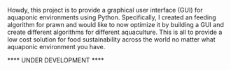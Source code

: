 Howdy, this project is to provide a graphical user interface (GUI) for aquaponic environments using Python. Specifically, I created an feeding algorithm for prawn  and would like to now optimize it by building a GUI and create different algorithms for different aquaculture. This is all to provide a low cost solution for food sustainability across the world no matter what aquaponic environment you have. 

**** UNDER DEVELOPMENT ****